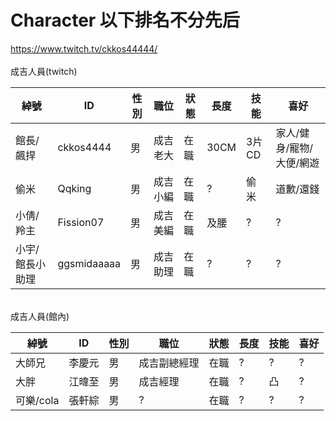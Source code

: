 # Character 以下排名不分先后
https://www.twitch.tv/ckkos44444/<br>
<br>
成吉人員(twitch)<br>

| 綽號 | ID | 性別 | 職位 | 狀態 | 長度 | 技能 | 喜好 |
|-------|---------|--|--------|---|----|-----|--------------------|
|館長/飆捍|ckkos4444|男|成吉 老大|在職|30CM|3片CD|家人/健身/寵物/大便/網遊|
|偷米|Qqking|男|成吉小編|在職|?|偷米|道歉/還錢|
|小倩/羚主|Fission07|男|成吉美編|在職|及腰|?|?|
|小宇/館長小助理|ggsmidaaaaa|男|成吉助理|在職|?|?|?|
<br>
成吉人員(館內)<br>

| 綽號 | ID | 性別 | 職位 | 狀態 | 長度 | 技能 | 喜好 |
|-------|---------|--|--------|---|----|-----|--------------------|
|大師兄|李慶元|男|成吉副總經理|在職|?|?|?|
|大胖|江暐至|男|成吉經理|在職|?|凸|?|
|可樂/cola|張軒綜|男|?|在職|?|?|?|
<br>

  




